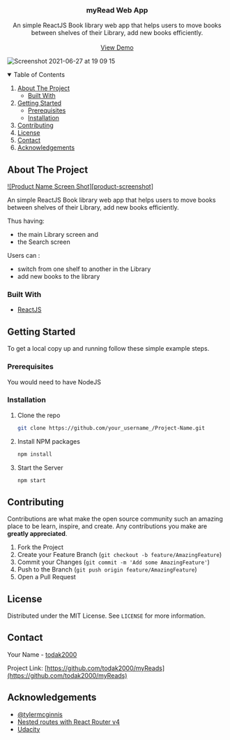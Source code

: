 
<!-- PROJECT LOGO -->
<br />
<p align="center">
  <h3 align="center">myRead Web App</h3>
   

  <p align="center">
    An simple ReactJS Book library web app that helps users to move books between shelves of their Library, add new books efficiently.
    <br />
    <br />
    <a href="https://github.com/othneildrew/Best-README-Template">View Demo</a>
  </p>
</p>

 ![Screenshot 2021-06-27 at 19 09 15](https://user-images.githubusercontent.com/26861798/123555046-2c5a5980-d77b-11eb-821f-c1376cd48055.png)

<!-- TABLE OF CONTENTS -->
<details open="open">
  <summary>Table of Contents</summary>
  <ol>
    <li>
      <a href="#about-the-project">About The Project</a>
      <ul>
        <li><a href="#built-with">Built With</a></li>
      </ul>
    </li>
    <li>
      <a href="#getting-started">Getting Started</a>
      <ul>
        <li><a href="#prerequisites">Prerequisites</a></li>
        <li><a href="#installation">Installation</a></li>
      </ul>
    </li>
    <li><a href="#contributing">Contributing</a></li>
    <li><a href="#license">License</a></li>
    <li><a href="#contact">Contact</a></li>
    <li><a href="#acknowledgements">Acknowledgements</a></li>
  </ol>
</details>



<!-- ABOUT THE PROJECT -->
## About The Project

[![Product Name Screen Shot][product-screenshot]](https://example.com)

An simple ReactJS Book library web app that helps users to move books between shelves of their Library, add new books efficiently. 

Thus having:
* the main Library screen and 
* the Search screen

Users can :
* switch from one shelf to another in the Library
* add new books to the library

### Built With

* [ReactJS](https://reactjs.org/)




<!-- GETTING STARTED -->
## Getting Started

To get a local copy up and running follow these simple example steps.

### Prerequisites

You would need to have NodeJS


### Installation

1. Clone the repo
   ```sh
   git clone https://github.com/your_username_/Project-Name.git
   ```
2. Install NPM packages
   ```sh
   npm install
   ```
3. Start the Server
   ```sh
   npm start
   ```


<!-- CONTRIBUTING -->
## Contributing

Contributions are what make the open source community such an amazing place to be learn, inspire, and create. Any contributions you make are **greatly appreciated**.

1. Fork the Project
2. Create your Feature Branch (`git checkout -b feature/AmazingFeature`)
3. Commit your Changes (`git commit -m 'Add some AmazingFeature'`)
4. Push to the Branch (`git push origin feature/AmazingFeature`)
5. Open a Pull Request



<!-- LICENSE -->
## License

Distributed under the MIT License. See `LICENSE` for more information.



<!-- CONTACT -->
## Contact

Your Name - [todak2000](https://github.com/todak2000)

Project Link: [https://github.com/todak2000/myReads](https://github.com/todak2000/myReads)



<!-- ACKNOWLEDGEMENTS -->
## Acknowledgements
* [@tylermcginnis](https://twitter.com/tylermcginnis)
* [Nested routes with React Router v4](https://ui.dev/react-router-v4-nested-routes/)
* [Udacity](https://www.udacity.com/)

